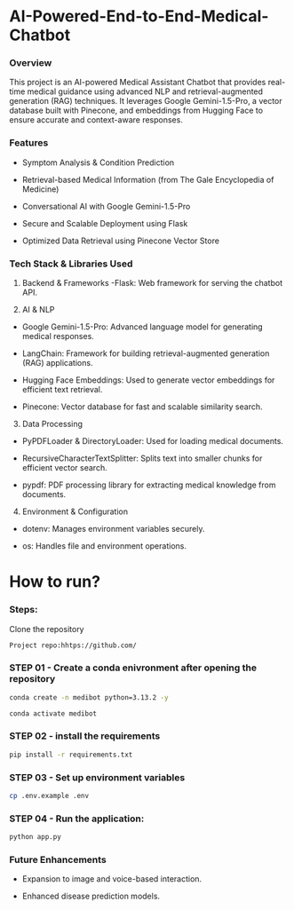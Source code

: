 # AI-Powered-End-to-End-Medical-Chatbot

### Overview

This project is an AI-powered Medical Assistant Chatbot that provides real-time medical guidance using advanced NLP and retrieval-augmented generation (RAG) techniques. It leverages Google Gemini-1.5-Pro, a vector database built with Pinecone, and embeddings from Hugging Face to ensure accurate and context-aware responses.

### Features

- Symptom Analysis & Condition Prediction

- Retrieval-based Medical Information (from The Gale Encyclopedia of Medicine)

- Conversational AI with Google Gemini-1.5-Pro

- Secure and Scalable Deployment using Flask

- Optimized Data Retrieval using Pinecone Vector Store


### Tech Stack & Libraries Used

1. Backend & Frameworks
-Flask: Web framework for serving the chatbot API.

2. AI & NLP
 - Google Gemini-1.5-Pro: Advanced language model for generating medical responses.

 - LangChain: Framework for building retrieval-augmented generation (RAG) applications.

 - Hugging Face Embeddings: Used to generate vector embeddings for efficient text retrieval.

 - Pinecone: Vector database for fast and scalable similarity search.

3. Data Processing

 - PyPDFLoader & DirectoryLoader: Used for loading medical documents.

 - RecursiveCharacterTextSplitter: Splits text into smaller chunks for efficient vector search.

 - pypdf: PDF processing library for extracting medical knowledge from documents.

4. Environment & Configuration

 - dotenv: Manages environment variables securely.

 - os: Handles file and environment operations.
 

# How to run?
### Steps:

Clone the repository

```bash
Project repo:hhtps://github.com/
```

### STEP 01 - Create a conda enivronment after opening the repository

```bash
conda create -n medibot python=3.13.2 -y
```

```bash
conda activate medibot
```


### STEP 02 - install the requirements
```bash
pip install -r requirements.txt
```


### STEP 03 - Set up environment variables
```bash
cp .env.example .env
```


### STEP 04 - Run the application:
```bash
python app.py
```

### Future Enhancements

- Expansion to image and voice-based interaction.

- Enhanced disease prediction models.